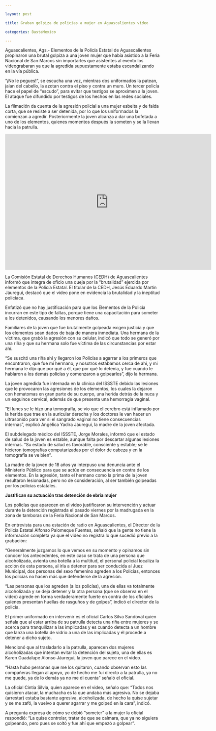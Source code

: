 ```yaml
---

layout: post

title: Graban golpiza de policias a mujer en Aguascalientes video

categories: BastaMexico

---
```

Aguascalientes, Ags.- Elementos de la Policía Estatal de Aguascalientes propinaron una brutal golpiza a una joven mujer que había asistido a la Feria Nacional de San Marcos sin importarles que asistentes al evento los videograbaran ya que la agredida supuestamente estaba escandalizando en la vía pública.

<p>“¡No le pegues!”, se <span>escucha</span> una voz, mientras dos uniformados la patean, jalan del cabello, la azotan contra el piso y contra un muro. Un tercer policía hace el papel de “escudo”, para evitar que testigos se aproximen a la joven. El ataque fue difundido por testigos de los hechos en las redes sociales.</p>

<p>La filmación da cuenta de la agresión policial a una mujer <span>esbelta</span> y de falda corta, que se resiste a ser detenida, por lo que los uniformados la comienzan a agredir. Posteriormente la joven alcanza a dar una bofetada a uno de los elementos, quienes momentos después la someten y se la llevan hacia la patrulla.</p>

<p><span class="youtube"><iframe title="YouTube video player" class="youtube-player" type="text/html" width="670" height="440" src="http://www.youtube.com/embed/PZahArpmvhg?wmode=transparent&amp;fs=1&amp;hl=en&amp;modestbranding=1&amp;iv_load_policy=3&amp;showsearch=0&amp;rel=0&amp;theme=dark" frameborder="0" allowfullscreen=""></iframe></span></p>

<p>La Comisión Estatal de Derechos Humanos (CEDH) de Aguascalientes informó que integra de oficio una queja por la “brutalidad” ejercida por elementos de la Policía Estatal. El titular de la CEDH, Jesús Eduardo Martín Jáuregui, destacó que el video pone en evidencia la brutalidad y la ineptitud policíaca.</p>

<p>Enfatizó que no hay justificación para que los Elementos de la Policía incurran en este tipo de faltas, porque tiene una <span id="IL_AD4" class="IL_AD">capacitación</span> para someter a los detenidos, causando los menores daños.</p>

<p>Familiares de la joven que fue brutalmente golpeada exigen justicia y que los elementos sean dados de baja de manera inmediata. Una hermana de la víctima, que grabó la agresión con su celular, indicó que todo se generó por una riña y que su hermana solo fue víctima de las circunstancias por estar ahí.</p>

<p>“Se suscitó una riña ahí y llegaron los Policías a agarrar a los primeros que encontraron, que fue mi hermano, y nosotros estábamos cerca de ahí, y mi hermana le dijo que por qué a él, que por qué lo detenía, y fue cuando le hablaron a los demás policías y comenzaron a golpearlos”, dijo la hermana.</p>

<p>La joven agredida fue internada en la clínica del ISSSTE debido las lesiones que le provocaron las agresiones de los elementos, los cuales la dejaron con hematomas en gran parte de su cuerpo, una herida detrás de la nuca y un esguince cervical, además de que presenta una hemorragia vaginal.</p>

<p>“El lunes se le hizo una tomografía, se vio que el cerebro está inflamado por la herida que trae en la <span>auricular</span> derecha y los doctores le van hacer un ultrasonido para ver si el sangrado vaginal no tiene consecuencias internas”, explicó Angélica Yadira Jáuregui, la madre de la joven afectada.</p>

<p>El subdelegado médico del ISSSTE, Jorge Morales, informó que el estado de salud de la joven es estable, aunque falta por descartar algunas lesiones internas. “Su estado de salud es favorable, consciente y estable; se le hicieron tomografías computarizadas por el dolor de cabeza y en la tomografía se ve bien”.</p>

<p>La madre de la joven de 18 años ya interpuso una denuncia ante el Ministerio Público para que se actúe en consecuencia en contra de los elementos. En la agresión, tanto el hermano como la prima de la joven resultaron lesionadas, pero no de consideración, al ser también golpeadas por los policías estatales.</p>

<p><strong>Justifican su actuación tras detención de ebria mujer</strong></p>

<p>Los&nbsp;policías que aparecen en el video justificaron su intervención y actuar durante la detención registrada el pasado viernes por la madrugada en la zona de tamboras de la Feria Nacional de San Marcos.</p>

<p>En entrevista para una estación de radio en Aguascalientes, el Director de la Policía Estatal Alfonso Palomeque Fuentes, señaló que la gente no tiene la información completa ya que el video no registra lo que sucedió previo a la grabación:</p>

<p>“Generalmente juzgamos lo que vemos en su momento y opinamos sin conocer los antecedentes, en este caso se trata de una persona que alcoholizada, avienta una botella a la multitud, el personal policial localiza la acción de esta persona, al irla a detener para ser conducida al Juez Municipal, dos personas del sexo femenino agreden a los Policías, entonces los policías no hacen más que defenderse de la agresión.</p>

<p>“Las personas que los agreden (a los policías), una de ellas va totalmente alcoholizada y se deja detener y la otra persona (que se observa en el video) agrede en forma verdaderamente fuerte en contra de los oficiales quienes presentan huellas de rasguños y de golpes”, indicó el director de la policía.</p>

<p>El primer uniformado en intervenir es el oficial Carlos Silva Sandoval quien señala que al estar arriba de su patrulla detecta una riña entre mujeres y se acerca para tranquilizar a las implicadas y es cuando detecta a un hombre que lanza una botella de vidrio a una de las implicadas y él procede a detener a dicho sujeto.</p>

<p>Mencionó que al trasladarlo a la patrulla, aparecen dos mujeres alcoholizadas que intentan evitar la detención del sujeto, una de ellas es Karen Guadalupe Alonso Jáuregui, la joven que parece en el video.</p>

<p>“Hasta hubo personas que me los quitaron, cuando observan esto las compañeras llegan al apoyo, yo de hecho me fui directo a la patrulla, ya no me quede, ya de lo demás ya no me di cuenta” señaló el oficial.</p>

<p>La oficial Cintia Silvia, quien aparece en el video, señalo que: “Todos nos quisieron atacar, la muchacha es la que andaba más agresiva. No se dejaba (arrestar) estaba bastante agresiva, alcoholizada, de hecho la quise sujetar y se me zafó, la vuelvo a querer agarrar y me golpeó en la cara”, indicó.</p>

<p>A pregunta expresa de cómo se debió “someter” a la mujer la oficial respondió: “La quise controlar, tratar de que se calmara, que ya no siguiera golpeando, pero pues se soltó y fue ahí que empezó a golpear”.</p>

</div>
